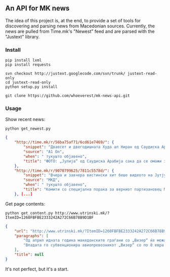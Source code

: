 ## An API for MK news

The idea of this project is, at the end, to provide a set of tools for discovering and parsing news from Macedonian sources. Currently, the news are pulled from Time.mk's "Newest" feed and are parsed with the "Justext" library.

### Install

	pip install lxml
	pip install requests

	svn checkout http://justext.googlecode.com/svn/trunk/ justext-read-only
	cd justext-read-only
	python setup.py install

	git clone https://github.com/whoeverest/mk-news-api.git

### Usage

Show recent news:

	python get_newest.py

```json
{
    "http://time.mk/r/56ba75af71/6cd61e7469/": {
        "snippet": "Дваесет и двегодишната Худа ал Ниран од Саудиска Арабија во Јемен, пркосејќи им на правилата на двете конзервативни држави, го повика јеменскиот суд да и дозволи да остане во државата и да се омажи ...", 
        "source": "А1 On", 
        "when": " тукушто објавено", 
        "title": "ФОТО: „Јулија“ од Саудиска Арабија сака да се омажи за „Ромео“ од Јемен"
    }, 
    "http://time.mk/r/9070799625/7811c5578d/": {
        "snippet": "Вчера и завчера вистински хит беше видеото на Јутјуб на кое се гледа како Наумче Мојсовски навива за белградски Партизан на кошаркарскиот меч со Фенербахче, што наиде на остра реакција, особено кај ...", 
        "source": "МКД", 
        "when": " тукушто објавено", 
        "title": "Комити со специјална порака за верниот партизановец Мојсовски (ФОТО)"
    }, [...]
```

Get page contents:

	python get_content.py http://www.utrinski.mk/?ItemID=1260FBFBE2333242A272C66B78B9D1BF


```json
{
    "url": "http://www.utrinski.mk/?ItemID=1260FBFBE2333242A272C66B78B9D1BF", 
    "paragraphs": [
        "Од април идната година македонските граѓани со „Визер“ ќе можат да летаат на уште три нови дестинации - Париз, Брисел и Франкфурт. Ова денеска го најави премиерот Никола Груевски, кој истакна дека со „Визер“ се договориле за уште три нови линии на кои граѓаните ќе можат да летаат по цени почнувајќи од 1.500 денари.", 
        "Владата го субвенционира авиопревозникот „Визер“ со по 8 евра по патник. Оваа година за нискобуџетните авиокомпании Владата доделуваше по 9 евра за секој патник, за идната цената на субвенцијата ќе биде 8 евра. (Ек.Р.)"
    ], 
    "title": null
}

```

It's not perfect, but it's a start.